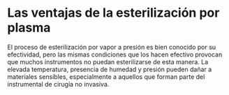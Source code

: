 # Las ventajas de la esterilización por plasma

El proceso de esterilización por vapor a presión es bien conocido por su efectividad, pero las mismas condiciones que los hacen efectivo provocan que muchos instrumentos no puedan esterilizarse de esta manera. La elevada temperatura, presencia de humedad y presión pueden dañar a materiales sensibles, especialmente a aquellos que forman parte del instrumental de cirugía no invasiva.
